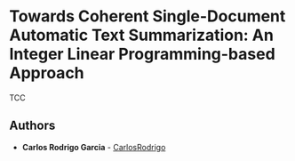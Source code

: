 # Towards Coherent Single-Document Automatic Text Summarization: An Integer Linear Programming-based Approach

TCC

## Authors

* **Carlos Rodrigo Garcia** - [CarlosRodrigo](https://github.com/CarlosRodrigo)
